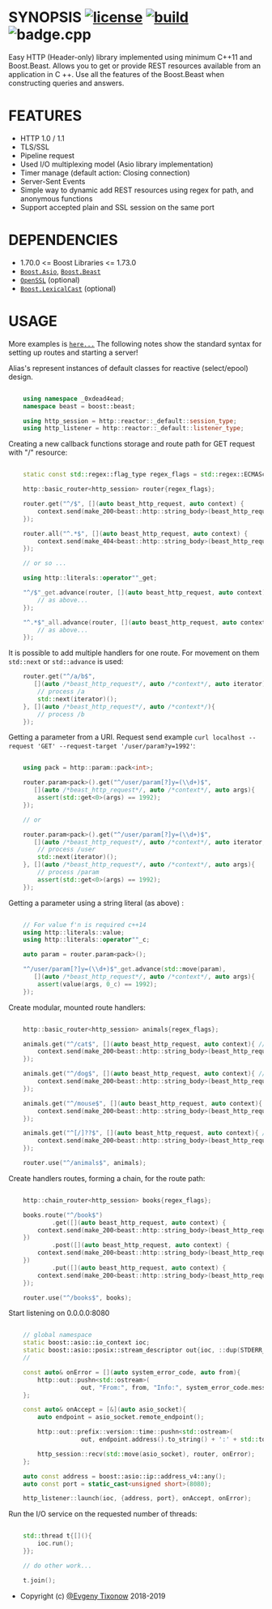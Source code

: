 # SYNOPSIS [![license][badge.license]][license] [![build][badge.build]][build] ![badge.cpp](https://img.shields.io/badge/c++-11/14-ff69b4.svg?style=flat-square)

[badge.license]: http://img.shields.io/badge/license-BSD%E2%80%932%E2%80%93Clause-blue.svg?style=flat-square
[badge.build]: https://img.shields.io/travis/0xdead4ead/BeastHttp.svg?style=flat-square&logo=travis

[license]: https://github.com/0xdead4ead/BeastHttp/blob/master/LICENSE
[build]: https://travis-ci.org/0xdead4ead/BeastHttp

Easy HTTP (Header-only) library implemented using minimum C++11 and Boost.Beast. Allows you to get or provide REST resources available from an application in C ++. Use all the features of the Boost.Beast when constructing queries and answers.

# FEATURES

* HTTP 1.0 / 1.1
* TLS/SSL
* Pipeline request
* Used I/O multiplexing model (Asio library implementation)
* Timer manage (default action: Closing connection)
* Server-Sent Events
* Simple way to dynamic add REST resources using regex for path, and anonymous functions
* Support accepted plain and SSL session on the same port

# DEPENDENCIES

* 1.70.0 <= Boost Libraries <= 1.73.0
* [`Boost.Asio`](https://github.com/boostorg/asio), [`Boost.Beast`](https://github.com/boostorg/beast/tree/develop)
* [`OpenSSL`](https://github.com/openssl/openssl) (optional)
* [`Boost.LexicalCast`](https://github.com/boostorg/lexical_cast) (optional)

# USAGE

More examples is [`here...`](https://github.com/0xdead4ead/BeastHttp/tree/dev/BeastHttp/src/examples)
The following notes show the standard syntax for setting up routes and starting a server!

Alias's represent instances of default classes for reactive (select/epool) design.

```cpp

    using namespace _0xdead4ead;
    namespace beast = boost::beast;

    using http_session = http::reactor::_default::session_type;
    using http_listener = http::reactor::_default::listener_type;

```

Creating a new callback functions storage and route path for GET request with "/" resource:

```cpp

    static const std::regex::flag_type regex_flags = std::regex::ECMAScript;

    http::basic_router<http_session> router{regex_flags};

    router.get("^/$", [](auto beast_http_request, auto context) {
        context.send(make_200<beast::http::string_body>(beast_http_request, "Main page\n", "text/html"));
    });

    router.all("^.*$", [](auto beast_http_request, auto context) {
        context.send(make_404<beast::http::string_body>(beast_http_request, "Resource is not found\n", "text/html"));
    });

    // or so ...

    using http::literals::operator""_get;

    "^/$"_get.advance(router, [](auto beast_http_request, auto context) {
        // as above...
    });

    "^.*$"_all.advance(router, [](auto beast_http_request, auto context) {
        // as above...
    });

```

It is possible to add multiple handlers for one route. For movement on them `std::next` or `std::advance` is used:

```cpp
    router.get("^/a/b$",
       [](auto /*beast_http_request*/, auto /*context*/, auto iterator){
        // process /a
        std::next(iterator)();
    }, [](auto /*beast_http_request*/, auto /*context*/){
        // process /b
    });

```

Getting a parameter from a URI. Request send example `curl localhost --request 'GET' --request-target '/user/param?y=1992'`:

```cpp

    using pack = http::param::pack<int>;

    router.param<pack>().get("^/user/param[?]y=(\\d+)$",
       [](auto /*beast_http_request*/, auto /*context*/, auto args){
        assert(std::get<0>(args) == 1992);
    });

    // or

    router.param<pack>().get("^/user/param[?]y=(\\d+)$",
       [](auto /*beast_http_request*/, auto /*context*/, auto iterator, auto /*args*/){
        // process /user
        std::next(iterator)();
    }, [](auto /*beast_http_request*/, auto /*context*/, auto args){
        // process /param
        assert(std::get<0>(args) == 1992);
    });

```

Getting a parameter using a string literal (as above) :

```cpp

    // For value f'n is required c++14
    using http::literals::value;
    using http::literals::operator""_c;

    auto param = router.param<pack>();

    "^/user/param[?]y=(\\d+)$"_get.advance(std::move(param),
       [](auto /*beast_http_request*/, auto /*context*/, auto args){
        assert(value(args, 0_c) == 1992);
    });

```

Create modular, mounted route handlers:

```cpp

    http::basic_router<http_session> animals{regex_flags};

    animals.get("^/cat$", [](auto beast_http_request, auto context){ // '/animals/cat'
        context.send(make_200<beast::http::string_body>(beast_http_request, "me-ow\n", "text/html"));
    });

    animals.get("^/dog$", [](auto beast_http_request, auto context){ // '/animals/dog'
        context.send(make_200<beast::http::string_body>(beast_http_request, "aw! aw! Rrrrr\n", "text/html"));
    });

    animals.get("^/mouse$", [](auto beast_http_request, auto context){ // '/animals/mouse'
        context.send(make_200<beast::http::string_body>(beast_http_request, "...\n", "text/html"));
    });

    animals.get("^[/]??$", [](auto beast_http_request, auto context){ // '/animals' or '/animals/'
        context.send(make_200<beast::http::string_body>(beast_http_request, "animals home page\n", "text/html"));
    });

    router.use("^/animals$", animals);

```

Create handlers routes, forming a chain, for the route path:

```cpp

    http::chain_router<http_session> books{regex_flags};

    books.route("^/book$")
            .get([](auto beast_http_request, auto context) {
        context.send(make_200<beast::http::string_body>(beast_http_request, "get a random book\n", "text/html"));
    })
            .post([](auto beast_http_request, auto context) {
        context.send(make_200<beast::http::string_body>(beast_http_request, "add a book\n", "text/html"));
    })
            .put([](auto beast_http_request, auto context) {
        context.send(make_200<beast::http::string_body>(beast_http_request, "update the book\n", "text/html"));
    });

    router.use("^/books$", books);

```

Start listening on 0.0.0.0:8080

```cpp

    // global namespace
    static boost::asio::io_context ioc;
    static boost::asio::posix::stream_descriptor out{ioc, ::dup(STDERR_FILENO)};
    //

    const auto& onError = [](auto system_error_code, auto from){
        http::out::pushn<std::ostream>(
                    out, "From:", from, "Info:", system_error_code.message());
    };

    const auto& onAccept = [&](auto asio_socket){
        auto endpoint = asio_socket.remote_endpoint();

        http::out::prefix::version::time::pushn<std::ostream>(
                    out, endpoint.address().to_string() + ':' + std::to_string(endpoint.port()), "connected!");

        http_session::recv(std::move(asio_socket), router, onError);
    };

    auto const address = boost::asio::ip::address_v4::any();
    auto const port = static_cast<unsigned short>(8080);

    http_listener::launch(ioc, {address, port}, onAccept, onError);

```

Run the I/O service on the requested number of threads:

```cpp

    std::thread t{[](){
        ioc.run();
    }};

    // do other work...

    t.join();

```
* Copyright (c) [@Evgeny Tixonow](https://github.com/0xdead4ead) 2018-2019
